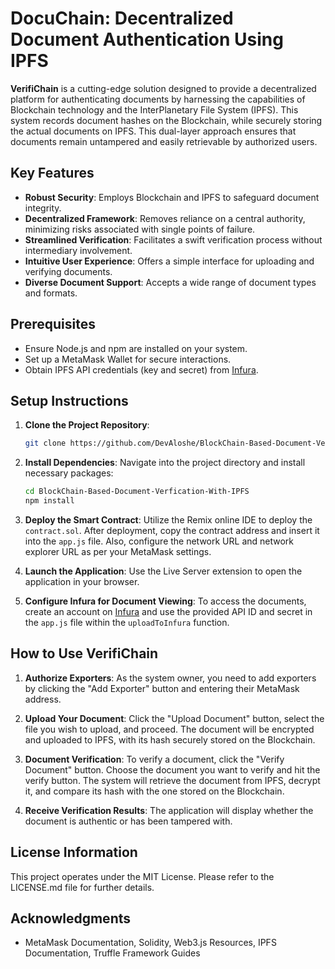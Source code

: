 # DocuChain: Decentralized Document Authentication Using IPFS

**VerifiChain** is a cutting-edge solution designed to provide a decentralized platform for authenticating documents by harnessing the capabilities of Blockchain technology and the InterPlanetary File System (IPFS). This system records document hashes on the Blockchain, while securely storing the actual documents on IPFS. This dual-layer approach ensures that documents remain untampered and easily retrievable by authorized users.

## Key Features

- **Robust Security**: Employs Blockchain and IPFS to safeguard document integrity.
- **Decentralized Framework**: Removes reliance on a central authority, minimizing risks associated with single points of failure.
- **Streamlined Verification**: Facilitates a swift verification process without intermediary involvement.
- **Intuitive User Experience**: Offers a simple interface for uploading and verifying documents.
- **Diverse Document Support**: Accepts a wide range of document types and formats.

## Prerequisites

- Ensure Node.js and npm are installed on your system.
- Set up a MetaMask Wallet for secure interactions.
- Obtain IPFS API credentials (key and secret) from [Infura](https://infura.io).

## Setup Instructions

1. **Clone the Project Repository**:
   ```bash
   git clone https://github.com/DevAloshe/BlockChain-Based-Document-Verfication-With-IPFS.git
   ```

2. **Install Dependencies**:
   Navigate into the project directory and install necessary packages:
   ```bash
   cd BlockChain-Based-Document-Verfication-With-IPFS
   npm install
   ```

3. **Deploy the Smart Contract**:
   Utilize the Remix online IDE to deploy the `contract.sol`. After deployment, copy the contract address and insert it into the `app.js` file. Also, configure the network URL and network explorer URL as per your MetaMask settings.

4. **Launch the Application**:
   Use the Live Server extension to open the application in your browser.

5. **Configure Infura for Document Viewing**:
   To access the documents, create an account on [Infura](https://infura.io) and use the provided API ID and secret in the `app.js` file within the `uploadToInfura` function.

## How to Use VerifiChain

1. **Authorize Exporters**: As the system owner, you need to add exporters by clicking the "Add Exporter" button and entering their MetaMask address.

2. **Upload Your Document**: Click the "Upload Document" button, select the file you wish to upload, and proceed. The document will be encrypted and uploaded to IPFS, with its hash securely stored on the Blockchain.

3. **Document Verification**: To verify a document, click the "Verify Document" button. Choose the document you want to verify and hit the verify button. The system will retrieve the document from IPFS, decrypt it, and compare its hash with the one stored on the Blockchain.

4. **Receive Verification Results**: The application will display whether the document is authentic or has been tampered with.

## License Information

This project operates under the MIT License. Please refer to the LICENSE.md file for further details.

## Acknowledgments

- MetaMask Documentation, Solidity, Web3.js Resources, IPFS Documentation, Truffle Framework Guides
